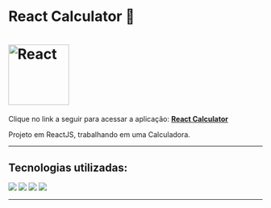 # React Calculator 🧮
<h1 align="left">
    <img 
        src="https://media-exp1.licdn.com/dms/image/C4D12AQGtubYC23MpjA/article-cover_image-shrink_720_1280/0/1617319885551?e=1635984000&v=beta&t=b7zp2cX9QsH-puFqSbVOjcfGHNoB7aDq5QGx3AK7Sh8" 
        alt="React" 
        width="120"
    />
<br>
</h1>

<p align="left">
    Clique no link a seguir para acessar a aplicação: 
    <strong><a href="https://calculator-lyart.vercel.app/" target="_blank">React Calculator</a></strong>
</p>

<p align="left">
   Projeto em ReactJS, trabalhando em uma Calculadora.
</p>

<hr />

<div align="left">

## Tecnologias utilizadas:

<img src="https://img.shields.io/badge/JavaScript-F7DF1E?style=for-the-badge&logo=javascript&logoColor=black"/>
<img src="https://img.shields.io/badge/React-20232A?style=for-the-badge&logo=react&logoColor=61DAFB"/>
<img src="https://img.shields.io/badge/HTML5-E34F26?style=for-the-badge&logo=html5&logoColor=white"/>
<img src="https://img.shields.io/badge/CSS3-1572B6?style=for-the-badge&logo=css3&logoColor=white"/>  

</div>

<hr />
